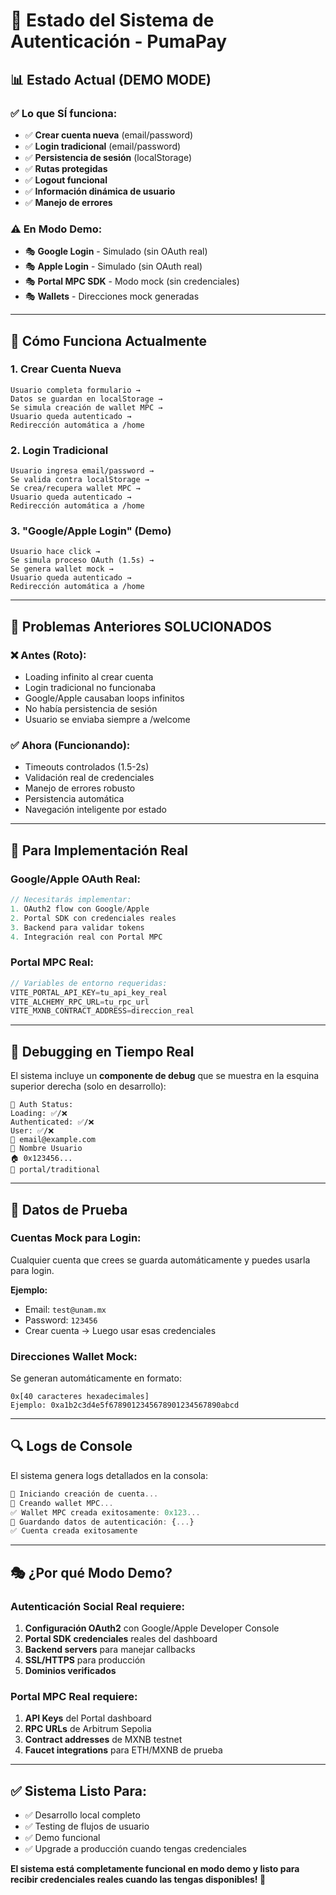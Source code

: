 # 🔐 **Estado del Sistema de Autenticación - PumaPay**

## 📊 **Estado Actual (DEMO MODE)**

### ✅ **Lo que SÍ funciona:**
- ✅ **Crear cuenta nueva** (email/password)
- ✅ **Login tradicional** (email/password) 
- ✅ **Persistencia de sesión** (localStorage)
- ✅ **Rutas protegidas**
- ✅ **Logout funcional**
- ✅ **Información dinámica de usuario**
- ✅ **Manejo de errores**

### ⚠️ **En Modo Demo:**
- 🎭 **Google Login** - Simulado (sin OAuth real)
- 🎭 **Apple Login** - Simulado (sin OAuth real)  
- 🎭 **Portal MPC SDK** - Modo mock (sin credenciales)
- 🎭 **Wallets** - Direcciones mock generadas

---

## 🔧 **Cómo Funciona Actualmente**

### **1. Crear Cuenta Nueva**
```
Usuario completa formulario → 
Datos se guardan en localStorage → 
Se simula creación de wallet MPC → 
Usuario queda autenticado → 
Redirección automática a /home
```

### **2. Login Tradicional**
```
Usuario ingresa email/password → 
Se valida contra localStorage → 
Se crea/recupera wallet MPC → 
Usuario queda autenticado → 
Redirección automática a /home
```

### **3. "Google/Apple Login" (Demo)**
```
Usuario hace click → 
Se simula proceso OAuth (1.5s) → 
Se genera wallet mock → 
Usuario queda autenticado → 
Redirección automática a /home
```

---

## 🐛 **Problemas Anteriores SOLUCIONADOS**

### ❌ **Antes (Roto):**
- Loading infinito al crear cuenta
- Login tradicional no funcionaba
- Google/Apple causaban loops infinitos
- No había persistencia de sesión
- Usuario se enviaba siempre a /welcome

### ✅ **Ahora (Funcionando):**
- Timeouts controlados (1.5-2s)
- Validación real de credenciales
- Manejo de errores robusto
- Persistencia automática
- Navegación inteligente por estado

---

## 🎯 **Para Implementación Real**

### **Google/Apple OAuth Real:**
```typescript
// Necesitarás implementar:
1. OAuth2 flow con Google/Apple
2. Portal SDK con credenciales reales
3. Backend para validar tokens
4. Integración real con Portal MPC
```

### **Portal MPC Real:**
```typescript
// Variables de entorno requeridas:
VITE_PORTAL_API_KEY=tu_api_key_real
VITE_ALCHEMY_RPC_URL=tu_rpc_url  
VITE_MXNB_CONTRACT_ADDRESS=direccion_real
```

---

## 🚀 **Debugging en Tiempo Real**

El sistema incluye un **componente de debug** que se muestra en la esquina superior derecha (solo en desarrollo):

```
🔐 Auth Status:
Loading: ✅/❌
Authenticated: ✅/❌  
User: ✅/❌
📧 email@example.com
👤 Nombre Usuario
🏠 0x123456...
🔧 portal/traditional
```

---

## 🧪 **Datos de Prueba**

### **Cuentas Mock para Login:**
Cualquier cuenta que crees se guarda automáticamente y puedes usarla para login.

**Ejemplo:**
- Email: `test@unam.mx`
- Password: `123456`
- Crear cuenta → Luego usar esas credenciales

### **Direcciones Wallet Mock:**
Se generan automáticamente en formato:
```
0x[40 caracteres hexadecimales]
Ejemplo: 0xa1b2c3d4e5f6789012345678901234567890abcd
```

---

## 🔍 **Logs de Console**

El sistema genera logs detallados en la consola:

```javascript
🔄 Iniciando creación de cuenta...
🔄 Creando wallet MPC...
✅ Wallet MPC creada exitosamente: 0x123...
💾 Guardando datos de autenticación: {...}
✅ Cuenta creada exitosamente
```

---

## 🎭 **¿Por qué Modo Demo?**

### **Autenticación Social Real requiere:**
1. **Configuración OAuth2** con Google/Apple Developer Console
2. **Portal SDK credenciales** reales del dashboard
3. **Backend servers** para manejar callbacks
4. **SSL/HTTPS** para producción
5. **Dominios verificados**

### **Portal MPC Real requiere:**
1. **API Keys** del Portal dashboard
2. **RPC URLs** de Arbitrum Sepolia
3. **Contract addresses** de MXNB testnet
4. **Faucet integrations** para ETH/MXNB de prueba

---

## ✅ **Sistema Listo Para:**
- ✅ Desarrollo local completo
- ✅ Testing de flujos de usuario  
- ✅ Demo funcional
- ✅ Upgrade a producción cuando tengas credenciales

**El sistema está completamente funcional en modo demo y listo para recibir credenciales reales cuando las tengas disponibles! 🎉** 